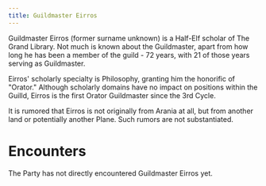 ```yaml
---
title: Guildmaster Eirros
---
```


Guildmaster Eirros (former surname unknown) is a Half-Elf scholar of The Grand Library. Not much is known about the Guildmaster, apart from how long he has been a member of the guild - 72 years, with 21 of those years serving as Guildmaster. 

Eirros' scholarly specialty is Philosophy, granting him the honorific of "Orator." Although scholarly domains have no impact on positions within the Guilld, Eirros is the first Orator Guildmaster since the 3rd Cycle. 

It is rumored that Eirros is not originally from Arania at all, but from another land or potentially another Plane. Such rumors are not substantiated.

# Encounters
The Party has not directly encountered Guildmaster Eirros yet.